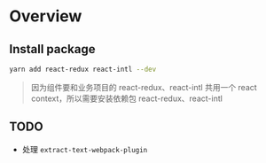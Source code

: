 # Overview

## Install package

```bash
yarn add react-redux react-intl --dev
```

> 因为组件要和业务项目的 react-redux、react-intl 共用一个 react context，所以需要安装依赖包 react-redux、react-intl

## TODO

* 处理 `extract-text-webpack-plugin`
